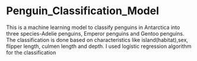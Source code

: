 # Penguin_Classification_Model
This is a machine learning model to classify penguins in Antarctica into three species-Adelie penguins, Emperor penguins and Gentoo penguins. The classification is done based on characteristics like island(habitat),sex, flipper length, culmen length and depth. I used logistic regression algorithm for the classification
